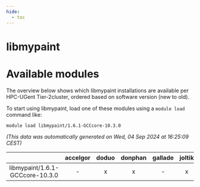 ```yaml
---
hide:
  - toc
---
```


libmypaint
==========

# Available modules


The overview below shows which libmypaint installations are available per HPC-UGent Tier-2cluster, ordered based on software version (new to old).

To start using libmypaint, load one of these modules using a `module load` command like:

```shell
module load libmypaint/1.6.1-GCCcore-10.3.0
```

*(This data was automatically generated on Wed, 04 Sep 2024 at 16:25:09 CEST)*  

| |accelgor|doduo|donphan|gallade|joltik|shinx|skitty|
| :---: | :---: | :---: | :---: | :---: | :---: | :---: | :---: |
|libmypaint/1.6.1-GCCcore-10.3.0|-|x|x|-|x|-|x|
